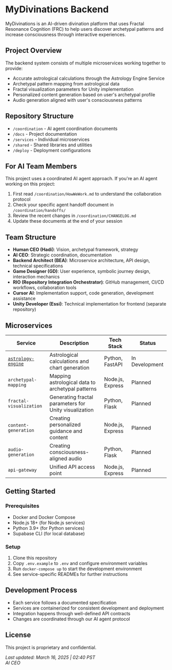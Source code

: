 # MyDivinations Backend

MyDivinations is an AI-driven divination platform that uses Fractal Resonance Cognition (FRC) to help users discover archetypal patterns and increase consciousness through interactive experiences.

## Project Overview

The backend system consists of multiple microservices working together to provide:
- Accurate astrological calculations through the Astrology Engine Service
- Archetypal pattern mapping from astrological data
- Fractal visualization parameters for Unity implementation
- Personalized content generation based on user's archetypal profile
- Audio generation aligned with user's consciousness patterns

## Repository Structure

- `/coordination` - AI agent coordination documents
- `/docs` - Project documentation
- `/services` - Individual microservices
- `/shared` - Shared libraries and utilities
- `/deploy` - Deployment configurations

## For AI Team Members

This project uses a coordinated AI agent approach. If you're an AI agent working on this project:

1. First read `/coordination/HowWeWork.md` to understand the collaboration protocol
2. Check your specific agent handoff document in `/coordination/handoffs/`
3. Review the recent changes in `/coordination/CHANGELOG.md`
4. Update these documents at the end of your session

## Team Structure

- **Human CEO (Hadi)**: Vision, archetypal framework, strategy
- **AI CEO**: Strategic coordination, documentation
- **Backend Architect (BEA)**: Microservice architecture, API design, technical specifications
- **Game Designer (GD)**: User experience, symbolic journey design, interaction mechanics
- **RIO (Repository Integration Orchestrator)**: GitHub management, CI/CD workflows, collaboration tools
- **Cursor AI**: Implementation support, code generation, development assistance
- **Unity Developer (Essi)**: Technical implementation for frontend (separate repository)

## Microservices

| Service | Description | Tech Stack | Status |
|---------|-------------|------------|--------|
| [`astrology-engine`](./services/astrology-engine/) | Astrological calculations and chart generation | Python, FastAPI | In Development |
| `archetypal-mapping` | Mapping astrological data to archetypal patterns | Node.js, Express | Planned |
| `fractal-visualization` | Generating fractal parameters for Unity visualization | Python, Flask | Planned |
| `content-generation` | Creating personalized guidance and content | Node.js, Express | Planned |
| `audio-generation` | Creating consciousness-aligned audio | Python, Flask | Planned |
| `api-gateway` | Unified API access point | Node.js, Express | Planned |

## Getting Started

### Prerequisites
- Docker and Docker Compose
- Node.js 18+ (for Node.js services)
- Python 3.9+ (for Python services)
- Supabase CLI (for local database)

### Setup
1. Clone this repository
2. Copy `.env.example` to `.env` and configure environment variables
3. Run `docker-compose up` to start the development environment
4. See service-specific READMEs for further instructions

## Development Process

- Each service follows a documented specification
- Services are containerized for consistent development and deployment
- Integration happens through well-defined API contracts
- Changes are coordinated through our AI agent protocol

## License

This project is proprietary and confidential.

*Last updated: March 16, 2025 | 02:40 PST*  
*AI CEO*
